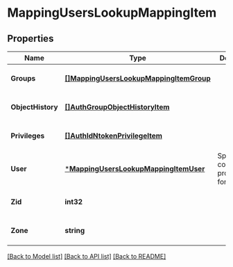 # MappingUsersLookupMappingItem

## Properties
Name | Type | Description | Notes
------------ | ------------- | ------------- | -------------
**Groups** | [**[]MappingUsersLookupMappingItemGroup**](MappingUsersLookupMappingItemGroup.md) |  | [optional] [default to null]
**ObjectHistory** | [**[]AuthGroupObjectHistoryItem**](AuthGroupObjectHistoryItem.md) |  | [optional] [default to null]
**Privileges** | [**[]AuthIdNtokenPrivilegeItem**](AuthIdNtokenPrivilegeItem.md) |  | [optional] [default to null]
**User** | [***MappingUsersLookupMappingItemUser**](MappingUsersLookupMappingItemUser.md) | Specifies the configuration properties for a user. | [optional] [default to null]
**Zid** | **int32** |  | [optional] [default to null]
**Zone** | **string** |  | [optional] [default to null]

[[Back to Model list]](../README.md#documentation-for-models) [[Back to API list]](../README.md#documentation-for-api-endpoints) [[Back to README]](../README.md)


